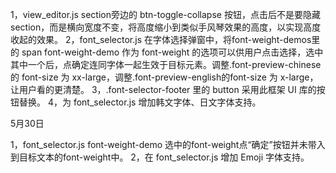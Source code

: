 1，view_editor.js section旁边的 btn-toggle-collapse 按钮，点击后不是要隐藏section，而是横向宽度不变，将高度缩小到类似手风琴效果的高度，以实现高度收起的效果。
2，font_selector.js 在字体选择弹窗中，将font-weight-demos里的 span font-weight-demo 作为 font-weight 的选项可以供用户点击选择，选中其中一个后，点确定连同字体一起生效于目标元素。调整.font-preview-chinese 的 font-size 为 xx-large，调整.font-preview-english的font-size 为 x-large，让用户看的更清楚。
3，.font-selector-footer 里的 button 采用此框架 UI 库的按钮替换。
4，为 font_selector.js 增加韩文字体、日文字体支持。

5月30日

1，font_selector.js font-weight-demo 选中的font-weight点“确定”按钮并未带入到目标文本的font-weight中。
2，在 font_selector.js 增加 Emoji 字体支持。
